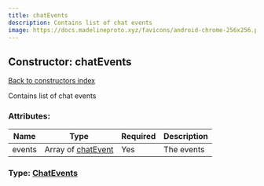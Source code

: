 ```yaml
---
title: chatEvents
description: Contains list of chat events
image: https://docs.madelineproto.xyz/favicons/android-chrome-256x256.png
---
```

## Constructor: chatEvents  
[Back to constructors index](index.md)



Contains list of chat events

### Attributes:

| Name     |    Type       | Required | Description |
|----------|---------------|----------|-------------|
|events|Array of [chatEvent](../constructors/chatEvent.md) | Yes|The events|



### Type: [ChatEvents](../types/ChatEvents.md)


